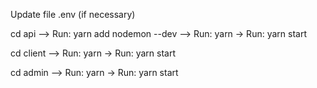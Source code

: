 
Update file .env (if necessary)

cd api --> Run: yarn add nodemon --dev
--> Run: yarn -> Run: yarn start

cd client --> Run: yarn -> Run: yarn start

cd admin --> Run: yarn -> Run: yarn start
